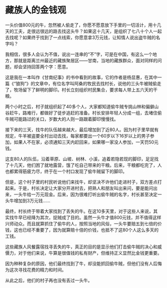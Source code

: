 # 藏族人的金钱观

一头价值800元的牛，忽然被人偷走了，你愿不愿意放下手里的一切活计，用十几天的工夫，走很远很远的路去找这头牛？如果这十几天，是组织了七八十个人一起去找呢？如果终于找到了一点线索，你愿意拿3万元钱，让知情人说出盗牛贼的名字吗？ 

我相信，很多人会认为不值，说出一连串的“不”字，可是在中国，有这么一个地方，那就是距离兰州最近的藏族聚居区——甘南，当地的藏族群众，面对同样的问题，却会坚持回答两个字：愿意。 

这是我在一本叫作《甘南纪事》的书中看到的故事，它的作者是杨显惠，在其中一篇《“狼狗”》的文章中，有位名字叫阿桑的牧民去找村长，说他的三头牛被贼偷走了，牧场留下了鲜明的脚印。村长立刻组织村民集合，要求每人带上五六天的干粮。 

两个小时之后，村子就组织起了40多个人，大家都知道偷牛贼专挑山林和偏僻山谷赶牛，路难行，都做好了徒步追赶的准备。村长安排年轻人分成一组，去堵住偷牛贼可能路过的关口，岁数大的人则一路跟着脚印慢慢找。 

接下来的三天，找牛的队伍越来越大，最后增加到了近80人。因为村子里早就有规定，牛羊被盗要全村出动去找，每家都要出一个60岁以下16岁以上的男子参加，如果人不在家，必须通知三天内赶回来，如果哪一家没人参加，一天罚50元钱。 

这支80人的队伍，沿着草原、山坡、树林、小溪，追着若隐若现的脚印，足足找了十几天，他们困了就地露营，饿了吃自己带来的干粮。后来，干粮都吃完了，人也都累得筋疲力尽，终于在一个村口发现了偷牛贼留下的脚印。 

但是，这个村子里的村民听说他们来找牛，却坚决不许他们走进村子，双方差点打起来。于是，村长决定让大家分开进村去，把熟人和朋友叫出来问，要是能问出来，一头牛给一万元现金。后来，因为很难打听出偷牛贼的名字，村长甚至决定一头牛增加到3万元钱…… 

最终，村长终于带着大家找到了丢失的牛。在这10多天里，对于这些人来说，其实找牛早已经降为其次，捉贼成了目的。虽然一头牛才值800元钱，并不值得这样兴师动众。而且就算抓住了偷牛的人，按照当地的风俗，一头牛要赔五到七倍的价钱，这也已经不重要了，因为就算赔十倍的价钱，也抵不了这80个人这么多天的工钱。 

这些藏族人风餐露宿找寻丢失的牛，真正的目的是显示他们打击偷牛贼的决心和威慑力，对于他们来说，牛算是很值钱的私有财产，但维持正义显然比金钱更重要。 

因为种种复杂的原因，他们最终找到了牛，却没能抓回偷牛贼，但他们没有人后悔为这次寻找花费的精力和时间。 

从此之后，他们的村子再也没有丢过一头牛。